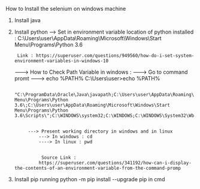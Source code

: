 How to Install the selenium on windows machine 


1) Install java 
2) Install python 
	--> Set in environment variable 
		location of python installed : C:\Users\user\AppData\Roaming\Microsoft\Windows\Start Menu\Programs\Python 3.6


		Link : https://superuser.com/questions/949560/how-do-i-set-system-environment-variables-in-windows-10


	---> 	How to Check Path Variable in windows : 
			---> Go to command promt 
			---> echo %PATH%
				C:\Users\user>echo %PATH%

				"C:\ProgramData\Oracle\Java\javapath;C:\Users\user\AppData\Roaming\Microsoft\Windows\Start Menu\Programs\Python 3.6\;C:\Users\user\AppData\Roaming\Microsoft\Windows\Start Menu\Programs\Python 3.6\Scripts\";C:\WINDOWS\system32;C:\WINDOWS;C:\WINDOWS\System32\Wbem;C:\WINDOWS\System32\WindowsPowerShell\v1.0\;C:\Users\user\AppData\Local\Microsoft\WindowsApps;


			---> Present working directory in windows and in linux 
				---> In windows : cd 
				----> In linux : pwd 
				

				 Source Link :
				https://superuser.com/questions/341192/how-can-i-display-the-contents-of-an-environment-variable-from-the-command-promp


3) Install pip
running python -m pip install --upgrade pip in cmd



